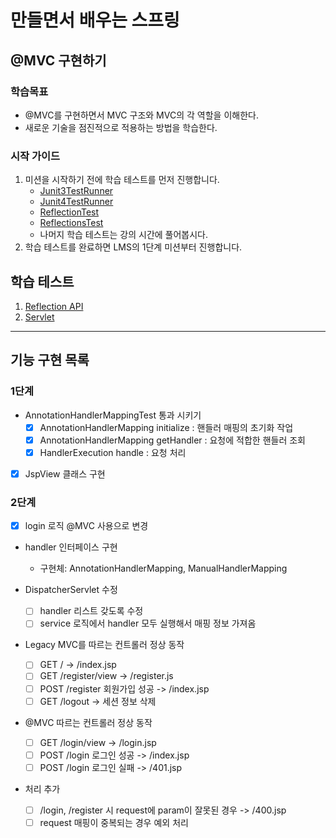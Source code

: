 # 만들면서 배우는 스프링

## @MVC 구현하기

### 학습목표
- @MVC를 구현하면서 MVC 구조와 MVC의 각 역할을 이해한다.
- 새로운 기술을 점진적으로 적용하는 방법을 학습한다.

### 시작 가이드
1. 미션을 시작하기 전에 학습 테스트를 먼저 진행합니다.
    - [Junit3TestRunner](study/src/test/java/reflection/Junit3TestRunner.java)
    - [Junit4TestRunner](study/src/test/java/reflection/Junit4TestRunner.java)
    - [ReflectionTest](study/src/test/java/reflection/ReflectionTest.java)
    - [ReflectionsTest](study/src/test/java/reflection/ReflectionsTest.java)
    - 나머지 학습 테스트는 강의 시간에 풀어봅시다.
2. 학습 테스트를 완료하면 LMS의 1단계 미션부터 진행합니다.

## 학습 테스트
1. [Reflection API](study/src/test/java/reflection)
2. [Servlet](study/src/test/java/servlet)

---

## 기능 구현 목록

### 1단계

- AnnotationHandlerMappingTest 통과 시키기
  - [x] AnnotationHandlerMapping initialize : 핸들러 매핑의 초기화 작업
  - [x] AnnotationHandlerMapping getHandler : 요청에 적합한 핸들러 조회
  - [x] HandlerExecution handle : 요청 처리
- [x] JspView 클래스 구현

### 2단계

- [x] login 로직 @MVC 사용으로 변경

- handler 인터페이스 구현 
  - 구현체: AnnotationHandlerMapping, ManualHandlerMapping 

- DispatcherServlet 수정
  - [ ] handler 리스트 갖도록 수정
  - [ ] service 로직에서 handler 모두 실행해서 매핑 정보 가져옴

- Legacy MVC를 따르는 컨트롤러 정상 동작
  - [ ] GET / -> /index.jsp
  - [ ] GET /register/view -> /register.js
  - [ ] POST /register 회원가입 성공 -> /index.jsp
  - [ ] GET /logout -> 세션 정보 삭제

- @MVC 따르는 컨트롤러 정상 동작
  - [ ] GET /login/view -> /login.jsp
  - [ ] POST /login 로그인 성공 -> /index.jsp
  - [ ] POST /login 로그인 실패 -> /401.jsp

- 처리 추가
  - [ ] /login, /register 시 request에 param이 잘못된 경우 -> /400.jsp
  - [ ] request 매핑이 중복되는 경우 예외 처리

